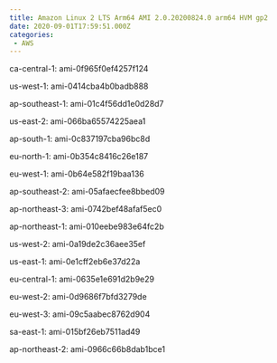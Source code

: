 ```yaml
---
title: Amazon Linux 2 LTS Arm64 AMI 2.0.20200824.0 arm64 HVM gp2
date: 2020-09-01T17:59:51.000Z
categories:
 - AWS
---
```


ca-central-1: ami-0f965f0ef4257f124

us-west-1: ami-0414cba4b0badb888

ap-southeast-1: ami-01c4f56dd1e0d28d7

us-east-2: ami-066ba65574225aea1

ap-south-1: ami-0c837197cba96bc8d

eu-north-1: ami-0b354c8416c26e187

eu-west-1: ami-0b64e582f19baa136

ap-southeast-2: ami-05afaecfee8bbed09

ap-northeast-3: ami-0742bef48afaf5ec0

ap-northeast-1: ami-010eebe983e64fc2b

us-west-2: ami-0a19de2c36aee35ef

us-east-1: ami-0e1cff2eb6e37d22a

eu-central-1: ami-0635e1e691d2b9e29

eu-west-2: ami-0d9686f7bfd3279de

eu-west-3: ami-09c5aabec8762d904

sa-east-1: ami-015bf26eb7511ad49

ap-northeast-2: ami-0966c66b8dab1bce1

